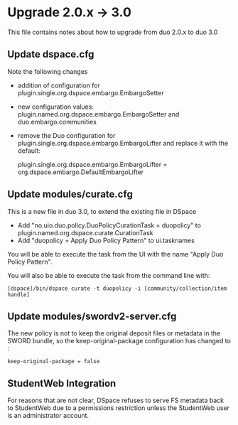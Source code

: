 # Upgrade 2.0.x -> 3.0

This file contains notes about how to upgrade from duo 2.0.x to duo 3.0

## Update dspace.cfg

Note the following changes

* addition of configuration for plugin.single.org.dspace.embargo.EmbargoSetter
* new configuration values: plugin.named.org.dspace.embargo.EmbargoSetter and duo.embargo.communities
* remove the Duo configuration for plugin.single.org.dspace.embargo.EmbargoLifter and replace it with the default:

    plugin.single.org.dspace.embargo.EmbargoLifter = org.dspace.embargo.DefaultEmbargoLifter



## Update modules/curate.cfg

This is a new file in duo 3.0, to extend the existing file in DSpace

* Add "no.uio.duo.policy.DuoPolicyCurationTask = duopolicy" to plugin.named.org.dspace.curate.CurationTask
* Add "duopolicy = Apply Duo Policy Pattern" to ui.tasknames

You will be able to execute the task from the UI with the name "Apply Duo Policy Pattern".  

You will also be able to execute the task from the command line with:

    [dspace]/bin/dspace curate -t duopolicy -i [community/collection/item handle]
    

## Update modules/swordv2-server.cfg

The new policy is not to keep the original deposit files or metadata in the SWORD bundle, so the keep-original-package
configuration has changed to :

    keep-original-package = false
    

## StudentWeb Integration

For reasons that are not clear, DSpace refuses to serve FS metadata back to StudentWeb due to a permissions restriction
unless the StudentWeb user is an administrator account.